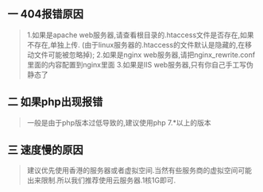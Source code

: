 ## 一 404报错原因
> 1.如果是apache web服务器,请查看根目录的.htaccess文件是否存在,如果不存在,单独上传. (由于linux服务器的.htaccess的文件默认是隐藏的,在移动文件可能被忽略掉);
> 2.如果是nginx web服务器,请把nginx_rewrite.conf里面的内容配置到nginx里面
> 3.如果是IIS web服务器,只有你自己手工写伪静态了

## 二 如果php出现报错
>    一般是由于php版本过低导致的,建议使用php 7.*以上的版本

## 三 速度慢的原因
>    建议优先使用香港的服务器或者虚拟空间.当然有些服务商的虚拟空间可能出来限制.所以我们推荐使用云服务器.1核1G即可.
